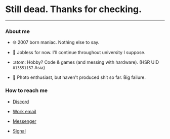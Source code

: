 <h1>
  Still dead. Thanks for checking.
</h1>

---

### About me

- 🌐 2007 born maniac. Nothing else to say. 

- 🔭 Jobless for now. I'll continue throughout university I suppose.

- :atom: Hobby? Code & games (and messing with hardware). (HSR UID `813551157` Asia)

- 📸 Photo enthusiast, but haven't produced shit so far. Big failure.

### How to reach me

- [Discord](https://discordapp.com/users/717255311060238387)

- [Work email](mailto:aervnu@gmail.com)

- [Messenger](https://facebook.com/aervnu)

- [Signal](https://signal.me/#eu/GzuQlUo5hWHjbngK7sIXAjiHMRavHLgoLA-K11mlXCSzI7DSszlI1ZbGpi8_suMp)
